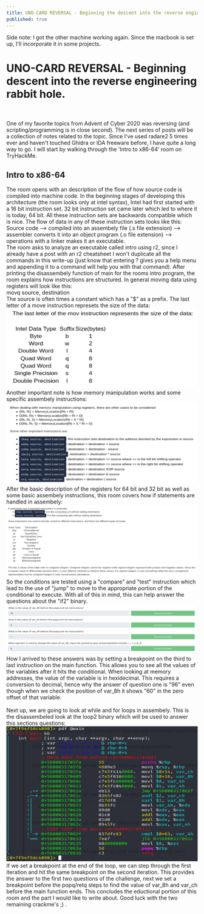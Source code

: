 ```yaml
---
title: UNO-CARD REVERSAL - Beginning the descent into the reverse engineering rabbit hole.
published: true
---
```

Side note: I got the other machine working again. Since the macbook is set up, I'll incorporate it in some projects.
<br/>
# [](#header-1)UNO-CARD REVERSAL - Beginning descent into the reverse engineering rabbit hole.
<br/><br/>
One of my favorite topics from Advent of Cyber 2020 was reversing (and scripting/programming is in close second). The next series of posts will be a collection of notes related to the topic. Since I've used radare2 5 times ever and haven't touched Ghidra or IDA freeware before, I have quite a long way to go. I will start by walking through the 'Intro to x86-64' room on TryHackMe.

## Intro to x86-64

The room opens with an description of the flow of how source code is compiled into machine code. In the beginning stages of developing this architecture (the room looks only at intel syntax), Intel had first started with a 16 bit instruction set. 32 bit instruction set came later which led to where it is today, 64 bit. All these instruction sets are backwards compatible which is nice. The flow of data in any of these instruction sets looks like this:
<br/>
Source code --> compiled into an assembely file (.s file extension) --> assembler converts it into an object program (.o file extension) --> operations with a linker makes it an executable.
<br/>
The room asks to analyze an executable called intro using r2, since I already have a post with an r2 cheatsheet I won't duplicate all the commands in this write-up (just know that entering ? gives you a help menu and appending it to a command will help you with that command).
After printing the disassembely function of main for the rooms intro program, the room explains how instructions are structured. In general moving data using registers will look like this:
<br/>
movq source, destination
<br/>
The source is often times a constant which has a "$" as a prefix. The last letter of a move instruction represets the size of the data:
<br/>
![](images/THM_Reverse_Uno/1.png)
<br/>
Another important note is how memory manipulation works and some specific assembely instructions:
<br/>
![](images/THM_Reverse_Uno/2.png)
<br/>
After the basic description of the registers for 64 bit and 32 bit as well as some basic assembely instructions, this room covers how if statements are handled in assembely:
<br/>
![](images/THM_Reverse_Uno/3.png)
<br/>
So the conditions are tested using a "compare" and "test" instruction which lead to the use of "jump" to move to the appropriate portion of the conditional to execute. With all of this in mind, this can help answer the questions about the "if2" binary. 
<br/>
![](images/THM_Reverse_Uno/4.png)
<br/>
How I arrived to these answers was by setting a breakpoint on the third to last instruction on the main function. This allows you to see all the values of the variables after it hits the conditional. When looking at memory addresses, the value of the variable is in hexidecimal. This requires a conversion to decimal, hence why the answer of question one is "96" even though when we check the position of var_8h it shows "60" in the zero offset of that variable.
<br/>
<br/>
Next up, we are going to look at while and for loops in assembely. This is the disassembeled look at the loop2 binary which will be used to answer this sections questions:
<br/>
![](images/THM_Reverse_Uno/5.png)
<br/>
If we set a breakpoint at the end of the loop, we can step through the first iteration and hit the same breakpoint on the second iteration. This provides the answer to the first two questions of the challenge, next we set a breakpoint before the popq/retq steps to find the value of var_8h and var_ch before the main function ends. This concludes the eductional portion of this room and the part I would like to write about. Good luck with the two remaining crackme's ;) .
